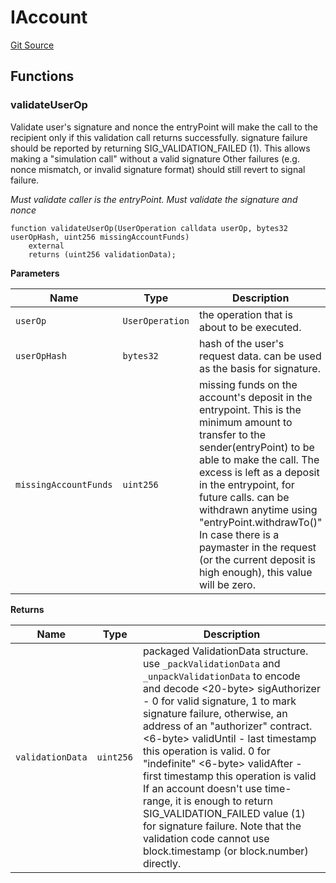 # IAccount
[Git Source](https://github.com/TrueWallet/contracts/blob/43e94f0622a36448f24323cfe74a0e2604784f80/src/interfaces/IAccount.sol)


## Functions
### validateUserOp

Validate user's signature and nonce
the entryPoint will make the call to the recipient only if this validation call returns successfully.
signature failure should be reported by returning SIG_VALIDATION_FAILED (1).
This allows making a "simulation call" without a valid signature
Other failures (e.g. nonce mismatch, or invalid signature format) should still revert to signal failure.

*Must validate caller is the entryPoint.
Must validate the signature and nonce*


```solidity
function validateUserOp(UserOperation calldata userOp, bytes32 userOpHash, uint256 missingAccountFunds)
    external
    returns (uint256 validationData);
```
**Parameters**

|Name|Type|Description|
|----|----|-----------|
|`userOp`|`UserOperation`|the operation that is about to be executed.|
|`userOpHash`|`bytes32`|hash of the user's request data. can be used as the basis for signature.|
|`missingAccountFunds`|`uint256`|missing funds on the account's deposit in the entrypoint. This is the minimum amount to transfer to the sender(entryPoint) to be able to make the call. The excess is left as a deposit in the entrypoint, for future calls. can be withdrawn anytime using "entryPoint.withdrawTo()" In case there is a paymaster in the request (or the current deposit is high enough), this value will be zero.|

**Returns**

|Name|Type|Description|
|----|----|-----------|
|`validationData`|`uint256`|packaged ValidationData structure. use `_packValidationData` and `_unpackValidationData` to encode and decode <20-byte> sigAuthorizer - 0 for valid signature, 1 to mark signature failure, otherwise, an address of an "authorizer" contract. <6-byte> validUntil - last timestamp this operation is valid. 0 for "indefinite" <6-byte> validAfter - first timestamp this operation is valid If an account doesn't use time-range, it is enough to return SIG_VALIDATION_FAILED value (1) for signature failure. Note that the validation code cannot use block.timestamp (or block.number) directly.|


